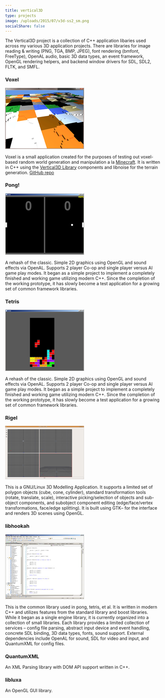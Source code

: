 ```yaml
---
title: vertical3D
type: projects
image: /uploads/2015/07/v3d-ss2_sm.png
socialShare: false
---
```

The Vertical3D project is a collection of C++ application libaries used across my various 3D application projects. There are libraries for image reading & writing (PNG, TGA, BMP, JPEG), font rendering (bmfont, FreeType), OpenAL audio, basic 3D data types, an event framework, OpenGL rendering helpers, and backend window drivers for SDL, SDL2, FLTK, and SMFL.

### Voxel

![voxel](/uploads/2015/07/voxel.png)

Voxel is a small application created for the purposes of testing out voxel-based random world generation and manipulation a la [Minecraft](//minecraft.net). It is written in C++ using the [Vertical3D Library](https://github.com/farrcraft/vertical3d) components and libnoise for the terrain generation.
[GitHub repo](https://github.com/sigsegv42/voxel)


### Pong!

![pong](/uploads/2015/07/pong.jpg)


A rehash of the classic. Simple 2D graphics using OpenGL and sound effects via OpenAL. Supports 2 player Co-op and single player versus AI game play modes. It began as a simple project to implement a completely finished and working game utilizing modern C++. Since the completion of the working prototype, it has slowly become a test application for a growing set of common framework libraries.


### Tetris

![tetris](/uploads/2015/07/tetris.png)

A rehash of the classic. Simple 2D graphics using OpenGL and sound effects via OpenAL. Supports 2 player Co-op and single player versus AI game play modes. It began as a simple project to implement a completely finished and working game utilizing modern C++. Since the completion of the working prototype, it has slowly become a test application for a growing set of common framework libraries.



### Rigel

![v3d](/uploads/2015/07/v3d-ss2_sm.png)

This is a GNU/Linux 3D Modelling Application. It supports a limited set of polygon objects (cube, cone, cylinder), standard transformation tools (rotate, translate, scale), interactive picking/selection of objects and sub-object components, and subobject component editing (edge/face/vertex transformations, face/edge splitting). It is built using GTK– for the interface and renders 3D scenes using OpenGL.


### libhookah

![code](/uploads/2015/07/code.jpg)


This is the common library used in pong, tetris, et al. It is written in modern C++ and utilizes features from the standard library and boost libraries. While it began as a single engine library, it is currently organized into a collection of small libraries. Each library provides a limited collection of services &#8211; config file parsing, abstract input device and event handling, concrete SDL binding, 3D data types, fonts, sound support. External dependencies include OpenAL for sound, SDL for video and input, and QuantumXML for config files.

### QuantumXML

An XML Parsing library with DOM API support written in C++.

### libluxa
An OpenGL GUI library.

